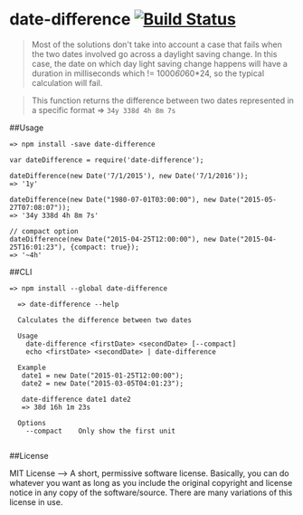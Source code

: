 # date-difference [![Build Status](https://travis-ci.org/rahulnadella/date-difference.svg?branch=master)](https://travis-ci.org/rahulnadella/date-difference)

>Most of the solutions don't take into account a case that fails when
the two dates involved go across a daylight saving change. In this case,
the date on which day light saving change happens will have a duration in
milliseconds which != 1000*60*60*24, so the typical calculation will fail.

>This function returns the difference between two dates represented in
a specific format => ``34y 338d 4h 8m 7s``

##Usage

``=> npm install -save date-difference``

```
var dateDifference = require('date-difference');

dateDifference(new Date('7/1/2015'), new Date('7/1/2016'));
=> '1y'

dateDifference(new Date("1980-07-01T03:00:00"), new Date("2015-05-27T07:08:07"));
=> '34y 338d 4h 8m 7s'

// compact option
dateDifference(new Date("2015-04-25T12:00:00"), new Date("2015-04-25T16:01:23"), {compact: true});
=> '~4h'

```

##CLI

``=> npm install --global date-difference``

```
  => date-difference --help
  
  Calculates the difference between two dates
  
  Usage
    date-difference <firstDate> <secondDate> [--compact]
    echo <firstDate> <secondDate> | date-difference
    
  Example
   date1 = new Date("2015-01-25T12:00:00");
   date2 = new Date("2015-03-05T04:01:23");
   
   date-difference date1 date2
   => 38d 16h 1m 23s
   
  Options
    --compact    Only show the first unit
    
```

##License

MIT License --> A short, permissive software license. Basically, you can do whatever you want as long as you include the original copyright and license notice in any copy of the software/source. There are many variations of this license in use.
